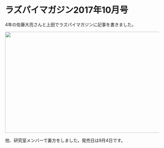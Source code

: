 # ラズパイマガジン2017年10月号
4年の佐藤大亮さんと上田でラズパイマガジンに記事を書きました。

<a href="https://lab.ueda.tech/wp-content/uploads/2017/09/ファイル-2017-09-03-9-47-24.jpeg"><img class="alignright size-large wp-image-3095" src="https://lab.ueda.tech/wp-content/uploads/2017/09/ファイル-2017-09-03-9-47-24-1024x638.jpeg" alt="" width="530" height="330" /></a>

他、研究室メンバーで裏方をしました。発売日は9月4日です。
